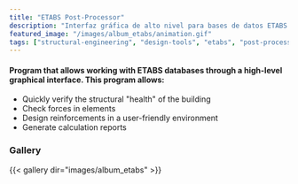 ```yaml
---
title: "ETABS Post-Processor"
description: "Interfaz gráfica de alto nivel para bases de datos ETABS que permite verificación de salud estructural, verificación de fuerzas, diseño de refuerzo y generación automática de reportes."
featured_image: "/images/album_etabs/animation.gif"
tags: ["structural-engineering", "design-tools", "etabs", "post-processing", "structural-analysis"]
---
```


#### Program that allows working with ETABS databases through a high-level graphical interface. This program allows:

- Quickly verify the structural "health" of the building
- Check forces in elements
- Design reinforcements in a user-friendly environment
- Generate calculation reports

### Gallery

{{< gallery dir="images/album_etabs" >}}
